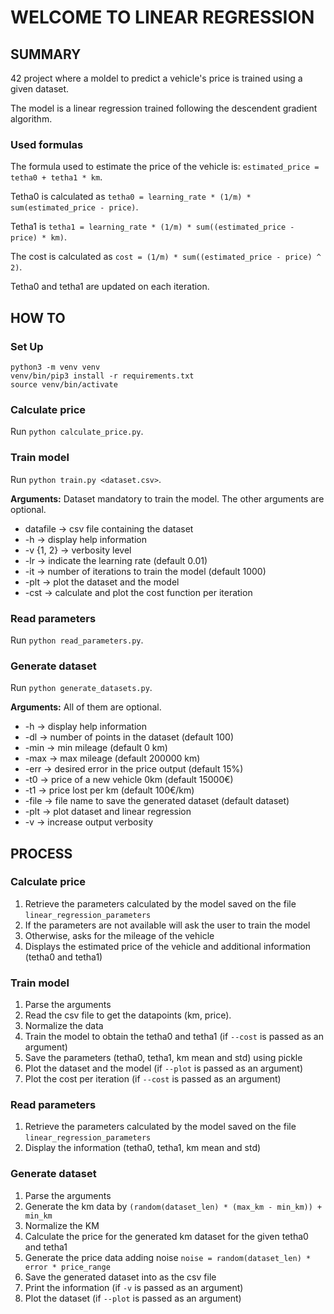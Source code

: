 # WELCOME TO LINEAR REGRESSION

## SUMMARY
42 project where a moldel to predict a vehicle's price is trained using a given dataset.

The model is a linear regression trained following the descendent gradient algorithm.

### Used formulas

The formula used to estimate the price of the vehicle is: `estimated_price = tetha0 + tetha1 * km`.

Tetha0 is calculated as `tetha0 = learning_rate * (1/m) * sum(estimated_price - price)`.

Tetha1 is `tetha1 = learning_rate * (1/m) * sum((estimated_price - price) * km)`.

The cost is calculated as `cost = (1/m) * sum((estimated_price - price) ^ 2)`.

Tetha0 and tetha1 are updated on each iteration.

## HOW TO

### Set Up
```
python3 -m venv venv
venv/bin/pip3 install -r requirements.txt
source venv/bin/activate
```

### Calculate price
Run `python calculate_price.py`.

### Train model
Run `python train.py <dataset.csv>`.

**Arguments:**
Dataset mandatory to train the model. The other arguments are optional.
* datafile   -> csv file containing the dataset
* -h         -> display help information
* -v {1, 2}  -> verbosity level
* -lr        -> indicate the learning rate (default 0.01)
* -it        -> number of iterations to train the model (default 1000)
* -plt       -> plot the dataset and the model
* -cst       -> calculate and plot the cost function per iteration

### Read parameters
Run `python read_parameters.py`.

### Generate dataset
Run `python generate_datasets.py`.

**Arguments:**
All of them are optional.
* -h      -> display help information
* -dl     -> number of points in the dataset (default 100)
* -min    -> min mileage (default 0 km)
* -max    -> max mileage (default 200000 km)
* -err    -> desired error in the price output (default 15%)
* -t0     -> price of a new vehicle 0km (default 15000€)
* -t1     -> price lost per km (default 100€/km)
* -file   -> file name to save the generated dataset (default dataset)
* -plt    -> plot dataset and linear regression
* -v      -> increase output verbosity

## PROCESS

### Calculate price

1.  Retrieve the parameters calculated by the model saved on the file `linear_regression_parameters`
2.  If the parameters are not available will ask the user to train the model
3.  Otherwise, asks for the mileage of the vehicle
4.  Displays the estimated price of the vehicle and additional information (tetha0 and tetha1)

### Train model

1.  Parse the arguments
2.  Read the csv file to get the datapoints (km, price).
3.  Normalize the data
4.  Train the model to obtain the tetha0 and tetha1 (if `--cost` is passed as an argument)
5.  Save the parameters (tetha0, tetha1, km mean and std) using pickle
6.  Plot the dataset and the model (if `--plot` is passed as an argument)
7.  Plot the cost per iteration (if `--cost` is passed as an argument)

### Read parameters

1.  Retrieve the parameters calculated by the model saved on the file `linear_regression_parameters`
2.  Display the information (tetha0, tetha1, km mean and std)

### Generate dataset

1.  Parse the arguments
2.  Generate the km data by `(random(dataset_len) * (max_km - min_km)) + min_km`
3.  Normalize the KM
4.  Calculate the price for the generated km dataset for the given tetha0 and tetha1
5.  Generate the price data adding noise `noise = random(dataset_len) * error * price_range`
6.  Save the generated dataset into as the csv file
7.  Print the information (if `-v` is passed as an argument)
8.  Plot the dataset (if `--plot` is passed as an argument)


